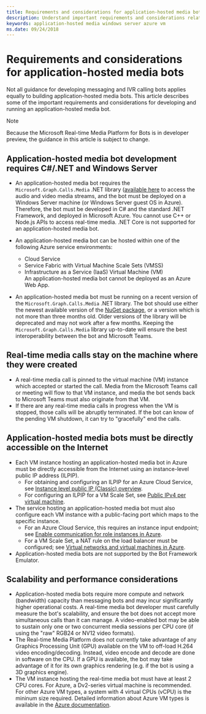 ```yaml
---
title: Requirements and considerations for application-hosted media bots
description: Understand important requirements and considerations related to creating application-hosted media bots for Microsoft Teams.
keywords: application-hosted media windows server azure vm
ms.date: 09/24/2018
---
```


# Requirements and considerations for application-hosted media bots

Not all guidance for developing messaging and IVR calling bots applies equally to building application-hosted media bots. This article describes some of the important requirements and considerations for developing and running an application-hosted media bot.

> [!NOTE]
> Because the Microsoft Real-time Media Platform for Bots is in developer preview, the guidance in this article is subject to change.

## Application-hosted media bot development requires C#/.NET and Windows Server

- An application-hosted media bot requires the `Microsoft.Graph.Calls.Media` .NET library ([available here](https://www.nuget.org/packages/Microsoft.Graph.Calls.Media/) to access the audio and video media streams, and the bot must be deployed on a Windows Server machine (or Windows Server guest OS in Azure). Therefore, the bot must be developed in C# and the standard .NET Framework, and deployed in Microsoft Azure. You cannot use C++ or Node.js APIs to access real-time media. .NET Core is not supported for an application-hosted media bot.

- An application-hosted media bot can be hosted within one of the following Azure service environments:
  - Cloud Service
  - Service Fabric with Virtual Machine Scale Sets (VMSS)
  - Infrastructure as a Service (IaaS) Virtual Machine (VM)  
  An application-hosted media bot cannot be deployed as an Azure Web App.
- An application-hosted media bot must be running on a recent version of the `Microsoft.Graph.Calls.Media` .NET library. The bot should use either the newest available version of the [NuGet package](https://www.nuget.org/packages/Microsoft.Graph.Calls.Media/), or a version which is not more than three months old. Older versions of the library will be deprecated and may not work after a few months. Keeping the `Microsoft.Graph.Calls.Media` library up-to-date will ensure the best interoperability between the bot and Microsoft Teams.

## Real-time media calls stay on the machine where they were created

- A real-time media call is pinned to the virtual machine (VM) instance which accepted or started the call. Media from the Microsoft Teams call or meeting will flow to that VM instance, and media the bot sends back to Microsoft Teams must also originate from that VM.
- If there are any real-time media calls in progress when the VM is stopped, those calls will be abruptly terminated. If the bot can know of the pending VM shutdown, it can try to "gracefully" end the calls.

## Application-hosted media bots must be directly accessible on the Internet

- Each VM instance hosting an application-hosted media bot in Azure must be directly accessible from the Internet using an instance-level public IP address (ILPIP).
  - For obtaining and configuring an ILPIP for an Azure Cloud Service, see [Instance level public IP (Classic) overview](https://docs.microsoft.com/en-us/azure/virtual-network/virtual-networks-instance-level-public-ip).
  - For configuring an ILPIP for a VM Scale Set, see [Public IPv4 per virtual machine](https://docs.microsoft.com/en-us/azure/virtual-machine-scale-sets/virtual-machine-scale-sets-networking#public-ipv4-per-virtual-machine).
- The service hosting an application-hosted media bot must also configure each VM instance with a public-facing port which maps to the specific instance.
  - For an Azure Cloud Service, this requires an instance input endpoint; see [Enable communication for role instances in Azure](https://docs.microsoft.com/en-us/azure/cloud-services/cloud-services-enable-communication-role-instances).
  - For a VM Scale Set, a NAT rule on the load balancer must be configured; see [Virtual networks and virtual machines in Azure](https://docs.microsoft.com/en-us/azure/virtual-machines/windows/network-overview).
- Application-hosted media bots are not supported by the Bot Framework Emulator.

## Scalability and performance considerations

- Application-hosted media bots require more compute and network (bandwidth) capacity than messaging bots and may incur significantly higher operational costs. A real-time media bot developer must carefully measure the bot's scalability, and ensure the bot does not accept more simultaneous calls than it can manage. A video-enabled bot may be able to sustain only one or two concurrent media sessions per CPU core (if using the "raw" RGB24 or NV12 video formats).
- The Real-time Media Platform does not currently take advantage of any Graphics Processing Unit (GPU) available on the VM to off-load H.264 video encoding/decoding. Instead, video encode and decode are done in software on the CPU. If a GPU is available, the bot may take advantage of it for its own graphics rendering (e.g. if the bot is using a 3D graphics engine).
- The VM instance hosting the real-time media bot must have at least 2 CPU cores. For Azure, a Dv2-series virtual machine is recommended. For other Azure VM types, a system with 4 virtual CPUs (vCPU) is the mininum size required. Detailed information about Azure VM types is available in the [Azure documentation](https://docs.microsoft.com/en-us/azure/virtual-machines/windows/sizes-general).
